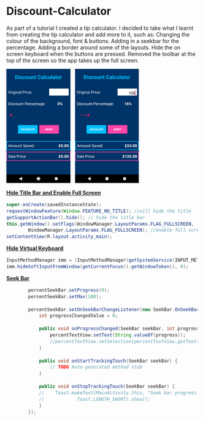 # Discount-Calculator

As part of a tutorial I created a tip calculator. I decided to take what I learnt from creating the tip calculator and add more to it, such as: Changing the colour of the background, font &amp; buttons. Adding in a seekbar for the percentage. Adding a border around some of the layouts. Hide the on screen keyboard when the buttons are pressed. Removed the toolbar at the top of the screen so the app takes up the full screen.

<div>
  <img src="/Screenshot 1.png" height="300"/> &nbsp
  <img src="/Screenshot 2.png" height="300"/> &nbsp
</div>


<b><u>Hide Title Bar and Enable Full Screen</b></u>
<br>
```java
super.onCreate(savedInstanceState);
requestWindowFeature(Window.FEATURE_NO_TITLE); //will hide the title
getSupportActionBar().hide(); // hide the title bar
this.getWindow().setFlags(WindowManager.LayoutParams.FLAG_FULLSCREEN,
        WindowManager.LayoutParams.FLAG_FULLSCREEN); //enable full screen
setContentView(R.layout.activity_main);
```

<b><u>Hide Virtual Keyboard</b></u>
<br>
```java
InputMethodManager imm = (InputMethodManager)getSystemService(INPUT_METHOD_SERVICE);
imm.hideSoftInputFromWindow(getCurrentFocus().getWindowToken(), 0);
```

<b><u>Seek Bar</b></u>
<br>
```java
        percentSeekBar.setProgress(0);
        percentSeekBar.setMax(100);

        percentSeekBar.setOnSeekBarChangeListener(new SeekBar.OnSeekBarChangeListener() {
            int progressChangedValue = 0;

            public void onProgressChanged(SeekBar seekBar, int progress, boolean fromUser) {
                percentTextView.setText(String.valueOf(progress));
                //percentTextView.setSelection(percentTextView.getText().length());
            }

            public void onStartTrackingTouch(SeekBar seekBar) {
                // TODO Auto-generated method stub
            }

            public void onStopTrackingTouch(SeekBar seekBar) {
            //    Toast.makeText(MainActivity.this, "Seek bar progress is :" + progressChangedValue,
            //            Toast.LENGTH_SHORT).show();
            }
        });
```
